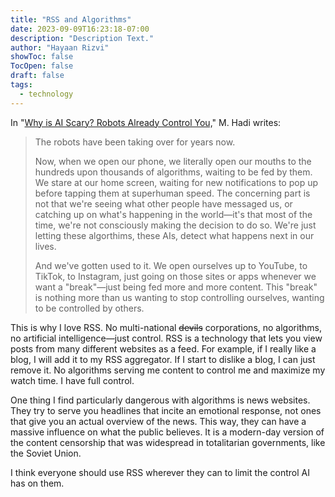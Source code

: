 ```yaml
---
title: "RSS and Algorithms"
date: 2023-09-09T16:23:18-07:00
description: "Description Text."
author: "Hayaan Rizvi"
showToc: false
TocOpen: false
draft: false
tags:
  - technology
---
```


In "[Why is AI Scary? Robots Already Control You,](https://www.linkedin.com/pulse/why-ai-scary-robots-already-control-you-muhammad-hadi-yusufali)" M. Hadi writes:

> The robots have been taking over for years now.
> 
> Now, when we open our phone, we literally open our mouths to the hundreds upon thousands of algorithms, waiting to be fed by them. We stare at our home screen, waiting for new notifications to pop up before tapping them at superhuman speed. The concerning part is not that we're seeing what other people have messaged us, or catching up on what's happening in the world—it's that most of the time, we're not consciously making the decision to do so. We're just letting these algorthims, these AIs, detect what happens next in our lives.
> 
> And we've gotten used to it. We open ourselves up to YouTube, to TikTok, to Instagram, just going on those sites or apps whenever we want a "break"—just being fed more and more content. This "break" is nothing more than us wanting to stop controlling ourselves, wanting to be controlled by others.

This is why I love RSS. No multi-national ~~devils~~ corporations, no algorithms, no artificial intelligence—just control. RSS is a technology that lets you view posts from many different websites as a feed. For example, if I really like a blog, I will add it to my RSS aggregator. If I start to dislike a blog, I can just remove it. No algorithms serving me content to control me and maximize my watch time. I have full control.

One thing I find particularly dangerous with algorithms is news websites. They try to serve you headlines that incite an emotional response, not ones that give you an actual overview of the news. This way, they can have a massive influence on what the public believes. It is a modern-day version of the content censorship that was widespread in totalitarian governments, like the Soviet Union.

I think everyone should use RSS wherever they can to limit the control AI has on them.